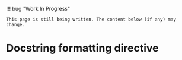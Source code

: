 !!! bug "Work In Progress"

    This page is still being written. The content below (if any) may change.

# Docstring formatting directive

